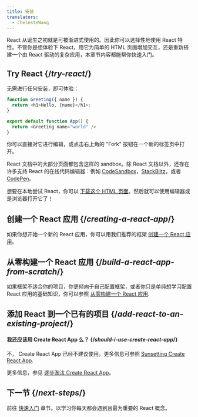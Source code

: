 ```yaml
---
title: 安装
translators:
  - ChelesteWang
---
```


<Intro>

React 从诞生之初就是可被渐进式使用的。因此你可以选择性地使用 React 特性。不管你是想体验下 React，用它为简单的 HTML 页面增加交互，还是重新搭建一个由 React 驱动的复杂应用，本章节内容都能帮你快速入门。

</Intro>

## Try React {/*try-react*/}

无需进行任何安装，即可体验：

<Sandpack>

```js
function Greeting({ name }) {
  return <h1>Hello, {name}</h1>;
}

export default function App() {
  return <Greeting name="world" />
}
```

</Sandpack>

你可以直接对它进行编辑，或点击右上角的 "Fork" 按钮在一个新的标签页中打开。

React 文档中的大部分页面都包含这样的 sandbox。除 React 文档以外，还存在许多支持 React 的在线代码编辑器：例如 [CodeSandbox](https://codesandbox.io/s/new)，[StackBlitz](https://stackblitz.com/fork/react)，或者 [CodePen](https://codepen.io/pen?template=QWYVwWN)。

想要在本地尝试 React，你可以 [下载这个 HTML 页面](https://gist.githubusercontent.com/gaearon/0275b1e1518599bbeafcde4722e79ed1/raw/db72dcbf3384ee1708c4a07d3be79860db04bff0/example.html)。然后就可以使用编辑器或是浏览器打开它了！

## 创建一个 React 应用 {/*creating-a-react-app*/}

如果你想开始一个新的 React 应用，你可以用我们推荐的框架 [创建一个 React 应用](/learn/creating-a-react-app)。

## 从零构建一个 React 应用 {/*build-a-react-app-from-scratch*/}

如果框架不适合你的项目，你更倾向于自己配置框架，或者你只是单纯想学习配置 React 应用的基础知识，你可以参照 [从零构建一个 React 应用](/learn/build-a-react-app-from-scratch).


## 添加 React 到一个已有的项目 {/*add-react-to-an-existing-project*/}


<Note>

#### 我还应该用 Create React App 么？ {/*should-i-use-create-react-app*/}

不， Create React App 已经不建议使用。更多信息可参照 [Sunsetting Create React App](/blog/2025/02/14/sunsetting-create-react-app).

</Note>

更多信息，参见 [逐步淘汰 Create React App](/blog/2025/02/14/sunsetting-create-react-app)。

## 下一节 {/*next-steps*/}

前往 [快速入门](/learn) 章节。以学习你每天都会遇到且最为重要的 React 概念。
